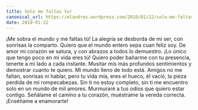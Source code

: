 ```yaml
---
title: Solo me faltas tu!
canonical_url: https://elandres.wordpress.com/2010/01/22/solo-me-faltas-tu/
date: 2010-01-22
---
```


¡Me sobra el mundo y me faltas tú! La alegría se desborda de mi ser, con sonrisas la comparto. Quiero que el mundo entero sepa cuan feliz soy. De amor mi corazón se satura, y con abrazos a todos lo demuestro. ¡Lo único que tengo poco en mi vida eres tú! Quiero poder bañarme con tu presencia, tenerte a mi lado a cada instante. Musitar mis más profundos sentimientos y demostrar cuanto te quiero. Mi mundo lleno de todo está. Amigos no me faltan, sonrisas ni hablar, pero tu vida mía, eres el hueco, él vació, la pieza perdida de mi rompecabezas. Sin ti no estoy completo, sin ti me encuentro solo en un mundo de mil amores. Murmuraré a tus odios que quiero estar contigo. Señálame el camino a tu corazón, muéstrame la vereda correcta. ¡Enséñame a enamorarte!
